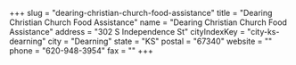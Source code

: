 +++
slug = "dearing-christian-church-food-assistance"
title = "Dearing Christian Church Food Assistance"
name = "Dearing Christian Church Food Assistance"
address = "302 S Independence St"
cityIndexKey = "city-ks-dearning"
city = "Dearning"
state = "KS"
postal = "67340"
website = ""
phone = "620-948-3954"
fax = ""
+++
